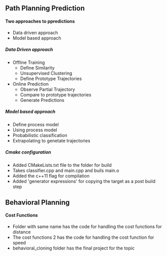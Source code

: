 ## Path Planning Prediction

#### Two approaches to ppredictions
 - Data driven approach
 - Model based approach

##### Data Driven approach
 - Offline Training
	- Define Similarity
	- Unsupervised Clustering
	- Define Prototype Trajectories
 - Online Prediction
	- Observe Partial Trajectory
	- Compare to prototype trajectories
	- Generate Predictions

##### Model based approach
 - Define process model
 - Using process model
 - Probabilistic classification
 - Extrapolating to genetate trajectories

##### Cmake configuration
 - Added CMakeLists.txt file to the folder for build
 - Takes classifier.cpp and main.cpp and buils main.o
 - Added the c++11 flag for compilation
 - Added 'generator expressions' for copying the target as a post build step


## Behavioral Planning

#### Cost Functions
 - Folder with same name has the code for handling the cost functions for distance
 - The cost functions 2 has the code for handling the cost function for speed
 - behavioral_cloning folder has the final project for the topic

